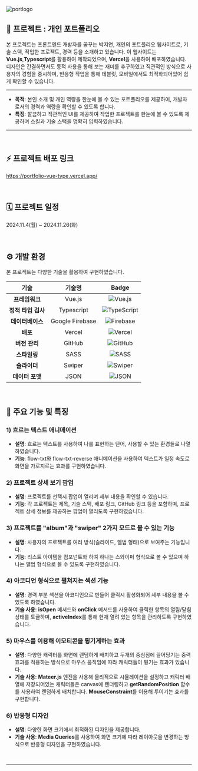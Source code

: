 
![portlogo](https://github.com/user-attachments/assets/52240510-c729-4b1a-82fe-8d69df14c103)



## 📝 프로젝트 : 개인 포트폴리오

본 프로젝트는 프론트엔드 개발자를 꿈꾸는 박지연, 개인의 포트폴리오 웹사이트로, 기술 스택, 작업한 프로젝트, 경력 등을 소개하고 있습니다.
이 웹사이트는 **Vue.js**,**Typescript**를 활용하여 제작되었으며, **Vercel**을 사용하여 배포하였습니다.
디자인은 간결하면서도 동적 사용을 통해 보는 재미를 추구하였고 직관적인 방식으로 사용자의 경험을 중시하며, 반응형 작업을 통해 테블릿, 모바일에서도 최적화되어있어 쉽게 확인할 수 있습니다.

---

- **목적**: 본인 소개 및 개인 역량을 한눈에 볼 수 있는 포트폴리오를 제공하여, 개발자로서의 경력과 역량을 확인할 수 있도록 합니다.
- **특징**: 깔끔하고 직관적인 UI를 제공하여 작업한 프로젝트를 한눈에 볼 수 있도록 제공하며 스킬과 기술 스택을 명확히 입력하였습니다.

---
<br>

## :zap: 프로젝트 배포 링크
https://portfolio-vue-type.vercel.app/

<br />

## 🗓 프로젝트 일정
2024.11.4(월) ~ 2024.11.26(화)

<br/>


## ⚙ 개발 환경

본 프로젝트는 다양한 기술을 활용하여 구현하였습니다.

| 기술                 | 기술명                                               | Badge                                                                                                           |
|:--------------------:|:----------------------------------------------------:|:---------------------------------------------------------------------------------------------------------------:|
| **프레임워크**       | Vue.js                                               | ![Vue.js](https://img.shields.io/badge/Vue.js-42b883?style=flat-square&logo=vue.js&logoColor=white)             |
| **정적 타입 검사**   | Typescript                                           | ![TypeScript](https://img.shields.io/badge/TypeScript-3178c6?style=flat-square&logo=typescript&logoColor=white) |
| **데이터베이스**     | Google Firebase                                      | ![Firebase](https://img.shields.io/badge/Firebase-FFCA28?style=flat-square&logo=firebase&logoColor=black)       |
| **배포**             | Vercel                                               | ![Vercel](https://img.shields.io/badge/Vercel-000000?style=flat-square&logo=Vercel&logoColor=white)             |
| **버전 관리**        | GitHub                                               | ![GitHub](https://img.shields.io/badge/GitHub-181717?style=flat-square&logo=GitHub&logoColor=white)             |
| **스타일링**         | SASS                                                 | ![SASS](https://img.shields.io/badge/SASS-CC6699?style=flat-square&logo=sass&logoColor=white)                   |
| **슬라이더**         | Swiper                                               | ![Swiper](https://img.shields.io/badge/Swiper-6332F6?style=flat-square&logo=swiper&logoColor=white)             |
| **데이터 포맷**      | JSON                                                 | ![JSON](https://img.shields.io/badge/JSON-000000?style=flat-square&logo=json&logoColor=white)                   |




<br />

## :wrench: 주요 기능 및 특징

### 1) **흐르는 텍스트 애니메이션**
- **설명**: 흐르는 텍스트를 사용하여 나를 표현하는 단어, 사용할 수 있는 환경들로 나열하였습니다.
- **기능**: flow-txt와 flow-txt-reverse 애니메이션을 사용하여 텍스트가 일정 속도로 화면을 가로지르는 효과를 구현하였습니다.

### 2) **프로젝트 상세 보기 팝업**
- **설명**: 프로젝트를 선택시 팝업이 열리며 세부 내용을 확인할 수 있습니다.
- **기능**: 각 프로젝트는 제목, 기술 스택, 배포 링크, GitHub 링크 등을 포함하며, 프로젝트 상세 정보를 제공하는 팝업이 열리도록 구현하였습니다.

### 3) **프로젝트를 "album"과 "swiper" 2가지 모드로 볼 수 있는 기능**
- **설명**: 사용자의 프로젝트를 여러 방식(슬라이드, 앨범 형태)으로 보여주는 기능입니다.
- **기능**: 리스트 아이템을 컴포넌트화 하여 하나는 스와이퍼 형식으로 볼 수 있으며 하나는 앨범 형식으로 볼 수 있도록 구현하였습니다.

### 4) **아코디언 형식으로 펼쳐지는 섹션 기능**
- **설명**: 경력 부분 섹션을 아코디언으로 만들어 클릭시 활성화되어 세부 내용을 볼 수 있도록 하였습니다.
- **기술 사용**: **isOpen** 메서드와 **onClick** 메서드를 사용하여 클릭한 항목의 열림/닫힘 상태를 토글하며, **activeIndex**를 통해 현재 열려 있는 항목을 관리하도록 구현하였습니다.

### 5) **마우스를 이용해 이모티콘을 튕기게하는 효과**
- **설명**: 다양한 캐릭터를 화면에 랜덤하게 배치하고 두개의 중심점에 끌어당기는 중력 효과를 적용하는 방식으로 마우스 움직임에 따라 캐릭터들이 튕기는 효과가 있습니다.
- **기술 사용**: **Mateer.js** 엔진을 사용해 물리적으로 시뮬레이션을 설정하고 캐릭터 배열에 저장되어있는 캐릭터들은 canvas에 렌더링하고 **getRandomPosition** 함수를 사용하여 랜덤하게 배치합니다. **MouseConstraint**를 이용해 투이기는 효과를 구현합니다.

### 6) **반응형 디자인**
- **설명**: 다양한 화면 크기에서 최적화된 디자인을 제공합니다.
- **기술 사용**: **Media Queries**를 사용하여 화면 크기에 따라 레이아웃을 변경하는 방식으로 반응형 디자인을 구현하였습니다.

<br />

---

<br />
